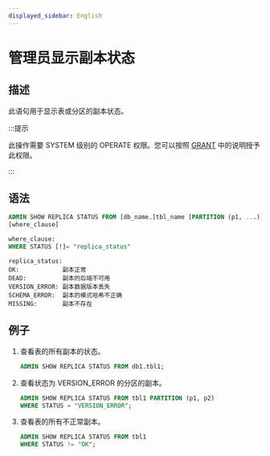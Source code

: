 ```yaml
---
displayed_sidebar: English
---
```


# 管理员显示副本状态

## 描述

此语句用于显示表或分区的副本状态。

:::提示

此操作需要 SYSTEM 级别的 OPERATE 权限。您可以按照 [GRANT](../account-management/GRANT.md) 中的说明授予此权限。

:::

## 语法

```sql
ADMIN SHOW REPLICA STATUS FROM [db_name.]tbl_name [PARTITION (p1, ...)]
[where_clause]
```

```sql
where_clause:
WHERE STATUS [!]= "replica_status"
```

```plain text
replica_status:
OK:            副本正常
DEAD:          副本的后端不可用
VERSION_ERROR: 副本数据版本丢失
SCHEMA_ERROR:  副本的模式哈希不正确
MISSING:       副本不存在
```

## 例子

1. 查看表的所有副本的状态。

    ```sql
    ADMIN SHOW REPLICA STATUS FROM db1.tbl1;
    ```

2. 查看状态为 VERSION_ERROR 的分区的副本。

    ```sql
    ADMIN SHOW REPLICA STATUS FROM tbl1 PARTITION (p1, p2)
    WHERE STATUS = "VERSION_ERROR";
    ```

3. 查看表的所有不正常副本。

    ```sql
    ADMIN SHOW REPLICA STATUS FROM tbl1
    WHERE STATUS != "OK";
    ```

